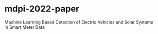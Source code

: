 # mdpi-2022-paper
Machine Learning Based Detection of Electric Vehicles and Solar Systems in Smart Meter Data
